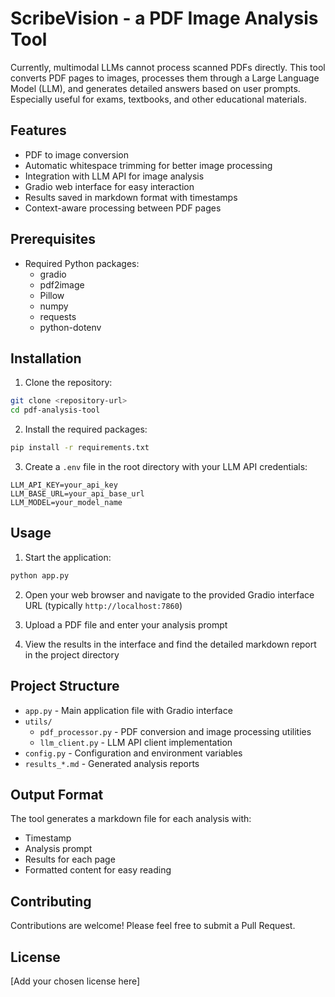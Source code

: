 # ScribeVision - a PDF Image Analysis Tool

Currently, multimodal LLMs cannot process scanned PDFs directly. This tool converts PDF pages to images, processes them through a Large Language Model (LLM), and generates detailed answers based on user prompts. Especially useful for exams, textbooks, and other educational materials.

## Features

- PDF to image conversion
- Automatic whitespace trimming for better image processing
- Integration with LLM API for image analysis
- Gradio web interface for easy interaction
- Results saved in markdown format with timestamps
- Context-aware processing between PDF pages

## Prerequisites

- Required Python packages:
  - gradio
  - pdf2image
  - Pillow
  - numpy
  - requests
  - python-dotenv

## Installation

1. Clone the repository:
```bash
git clone <repository-url>
cd pdf-analysis-tool
```

2. Install the required packages:
```bash
pip install -r requirements.txt
```

3. Create a `.env` file in the root directory with your LLM API credentials:
```env
LLM_API_KEY=your_api_key
LLM_BASE_URL=your_api_base_url
LLM_MODEL=your_model_name
```

## Usage

1. Start the application:
```bash
python app.py
```

2. Open your web browser and navigate to the provided Gradio interface URL (typically `http://localhost:7860`)

3. Upload a PDF file and enter your analysis prompt

4. View the results in the interface and find the detailed markdown report in the project directory

## Project Structure

- `app.py` - Main application file with Gradio interface
- `utils/`
  - `pdf_processor.py` - PDF conversion and image processing utilities
  - `llm_client.py` - LLM API client implementation
- `config.py` - Configuration and environment variables
- `results_*.md` - Generated analysis reports

## Output Format

The tool generates a markdown file for each analysis with:
- Timestamp
- Analysis prompt
- Results for each page
- Formatted content for easy reading

## Contributing

Contributions are welcome! Please feel free to submit a Pull Request.

## License

[Add your chosen license here]
